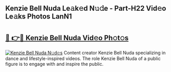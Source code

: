 ## Kenzie Bell Nuda Le𝚊k𝚎d N𝚞𝚍e - Part-H22 Vid𝚎o Le𝚊ks Photos LanN1

# <h2><a href="http://fbc3iy5.evod.top/?m=Kenzie+Bell+Nuda">🔗 👉🔴 Kenzie Bell Nuda Vid𝚎o Ph𝚘t𝚘s</a></h2>

[![Kenzie Bell Nuda N𝚞d𝚎s](https://i.imgur.com/8V9OHl7.gif)](http://fbc3iy5.evod.top/?m=Kenzie+Bell+Nuda)
Content creator Kenzie Bell Nuda specializing in dance and lifestyle-inspired videos. The role Kenzie Bell Nuda of a public figure is to engage with and inspire the public. 
